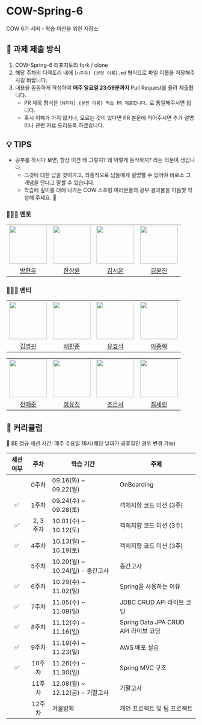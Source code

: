 # COW-Spring-6
COW 6기 서버 - 학습 미션을 위한 저장소

## 📒 과제 제출 방식
1. COW-Spring-6 리포지토리 fork / clone
2. 해당 주차의 디렉토리 내에 `[n주차] {본인 이름}.md` 형식으로 파일 이름을 저장해주시길 바랍니다.
3. 내용을 꼼꼼하게 작성하여 **매주 일요일 23:59분까지** Pull Request를 올려 제출합니다.
    * PR 제목 형식은 `[N주차] {본인 이름} 학습 PR 제출합니다.` 로 통일해주시면 됩니다.
    * 혹시 이해가 가지 않거나, 모르는 것이 있다면 PR 본문에 적어주시면 추가 설명이나 관련 자료 드리도록 하겠습니다.

## 💡 TIPS
* 공부를 하시다 보면, 항상 이건 왜 그렇지? 왜 이렇게 동작하지? 라는 의문이 생깁니다.
    * 그것에 대한 답을 찾아가고, 최종적으로 남들에게 설명할 수 있어야 비로소 그 개념을 안다고 말할 수 있습니다.
    * 학습에 깊이를 더해 나가는 COW 스프링 여러분들의 공부 결과물을 마음껏 작성해 주세요. 🙂

### 👩‍👧‍👦 멘토

<center>
<table  width="100%">
  <tr>
    <td  align="center">
      <img  src="https://avatars.githubusercontent.com/u/136908616?v=4"  width="100px;"  alt=""/>
    </td>
    <td  align="center">
      <img  src="https://avatars.githubusercontent.com/u/120346721?v=4"  width="100px;"  alt=""/>
    </td>
    <td  align="center">
      <img  src="https://avatars.githubusercontent.com/u/141540490?v=4"  width="100px;"  alt=""/>
    </td>
    <td  align="center">
      <img  src="https://avatars.githubusercontent.com/u/166277733?v=4"  width="100px;"  alt=""/>
    </td>
  </tr>
  <tr>
    <td align="center">
        <a href="https://github.com/baaamk">
            <div>방현우</div>
        </a>
    </td>
    <td align="center">
        <a href="https://github.com/0702Yoon">
            <div>한상윤</div>
        </a>
    </td>
    <td align="center">
        <a href="https://github.com/enohs">
            <div>김시온</div>
        </a>
    </td>
    <td align="center">
        <a href="https://github.com/yunjin1213">
            <div>김윤진</div>
        </a>
    </td>
  </tr>
</table>
</center>

### 👩‍👧‍👦 멘티
<center>
<table  width="100%">
  <tr>
    <td  align="center">
      <img  src="https://avatars.githubusercontent.com/u/231493993?v=4"  width="100px;"  alt=""/>
    </td>
    <td  align="center">
      <img  src="https://avatars.githubusercontent.com/u/175488111?v=4"  width="100px;"  alt=""/>
    </td>
    <td  align="center">
      <img  src="https://avatars.githubusercontent.com/u/232751753?v=4"  width="100px;"  alt=""/>
    </td>
    <td  align="center">
      <img  src="https://avatars.githubusercontent.com/u/87091695?v=4"  width="100px;"  alt=""/>
    </td>
  </tr>
  <tr>
    <td align="center">
        <a href="https://github.com/thingphan">
            <div>김명관</div>
        </a>
    </td>
    <td align="center">
        <a href="https://github.com/hanjuhn">
            <div>배한준</div>
        </a>
    </td>
    <td align="center">
        <a href="https://github.com/hughryu1125">
            <div>유효석</div>
        </a>
    </td>
    <td align="center">
        <a href="https://github.com/JongHyeok03">
            <div>이종혁</div>
        </a>
    </td>
  </tr>
</table>
<table  width="100%">
<tr>
 <td  align="center">
   <img  src="https://avatars.githubusercontent.com/u/232745572?v=4"  width="100px;"  alt=""/>
 </td>
 <td  align="center">
   <img  src="https://avatars.githubusercontent.com/u/124511521?v=4"  width="100px;"  alt=""/>
 </td>
 <td  align="center">
   <img  src="https://avatars.githubusercontent.com/u/189176568?v=4"  width="100px;"  alt=""/>
 </td>
  <td  align="center">
   <img  src="https://avatars.githubusercontent.com/u/228944654?v=4"  width="100px;"  alt=""/>
 </td>
</tr>
<tr>
 <td align="center">
     <a href="https://github.com/ejjunm">
         <div>전예준</div>
     </a>
 </td>
 <td align="center">
     <a href="https://github.com/yeonhyu">
         <div>정유진</div>
     </a>
 </td>
 <td align="center">
     <a href="https://github.com/eunseo-cho0426">
         <div>조은서</div>
     </a>
 </td>
  <td align="center">
     <a href="https://github.com/seryn6911-hub">
         <div>최세린</div>
     </a>
 </td>
</tr>
</table>
</center>

## 📖 커리큘럼

👏 BE 정규 세션 시간: 매주 수요일 18시(해당 날짜가 공휴일인 경우 변경 가능)

| 세션 여부 |   주차   | 학습 기간                      | 주제                            |
|:-----:|:------:|----------------------------|-------------------------------|
|       |  0주차   | 09.16(화) ~ 09.22(월)        | OnBoarding                    |
|   ✅   |  1주차   | 09.24(수) ~ 09.28(토)        | 객체지향 코드 미션 (3주)               |
|   ✅   | 2, 3주차 | 10.01(수) ~ 10.12(토)        | 객체지향 코드 미션 (3주)               |
|   ✅   |  4주차   | 10.13(월) ~ 10.19(토)        | 객체지향 코드 미션 (3주)               |
|       |  5주차   | 10.20(월) ~ 10.24(일) - 중간고사 | 중간고사                          |
|   ✅   |  6주차   | 10.29(수) ~ 11.02(일)        | Spring을 사용하는 이유               |
|   ✅   |  7주차   | 11.05(수) ~ 11.09(일)        | JDBC CRUD API 라이브 코딩          |
|   ✅   |  8주차   | 11.12(수) ~ 11.16(일)        | Spring Data JPA CRUD API 라이브 코딩 |
|   ✅   |  9주차   | 11.19(수) ~ 11.23(일)        | AWS 배포 실습                     |
|   ✅   |  10주차  | 11.26(수) ~ 11.30(일)        | Spring MVC 구조                              |
|       |  11주차  | 12.08(월) ~ 12.12(금) - 기말고사 | 기말고사                          |
|       |  12주차  | 겨울방학                       | 개인 프로젝트 및 팀 프로젝트              |